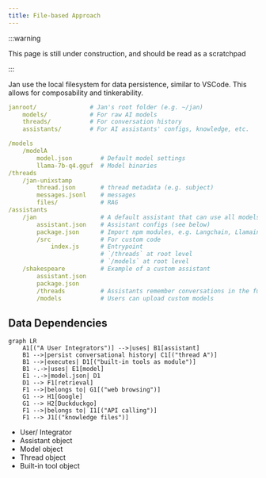 ```yaml
---
title: File-based Approach
---
```


:::warning

This page is still under construction, and should be read as a scratchpad

:::

Jan use the local filesystem for data persistence, similar to VSCode. This allows for composability and tinkerability.

```yaml
janroot/               # Jan's root folder (e.g. ~/jan)
    models/            # For raw AI models
    threads/           # For conversation history
    assistants/        # For AI assistants' configs, knowledge, etc.
```

```yaml
/models
    /modelA
        model.json        # Default model settings
        llama-7b-q4.gguf  # Model binaries
/threads
    /jan-unixstamp
        thread.json       # thread metadata (e.g. subject)
        messages.jsonl    # messages
        files/            # RAG
/assistants
    /jan                  # A default assistant that can use all models
        assistant.json    # Assistant configs (see below)
        package.json      # Import npm modules, e.g. Langchain, Llamaindex
        /src              # For custom code
            index.js      # Entrypoint
                          # `/threads` at root level
                          # `/models` at root level
    /shakespeare          # Example of a custom assistant
        assistant.json
        package.json
        /threads          # Assistants remember conversations in the future
        /models           # Users can upload custom models
```

## Data Dependencies

```mermaid
graph LR
    A1[("A User Integrators")] -->|uses| B1[assistant]
    B1 -->|persist conversational history| C1[("thread A")]
    B1 -->|executes| D1[("built-in tools as module")]
    B1 -.->|uses| E1[model]
    E1 -.->|model.json| D1
    D1 --> F1[retrieval]
    F1 -->|belongs to| G1[("web browsing")]
    G1 --> H1[Google]
    G1 --> H2[Duckduckgo]
    F1 -->|belongs to| I1[("API calling")]
    F1 --> J1[("knowledge files")]
```

- User/ Integrator
- Assistant object
- Model object
- Thread object
- Built-in tool object
